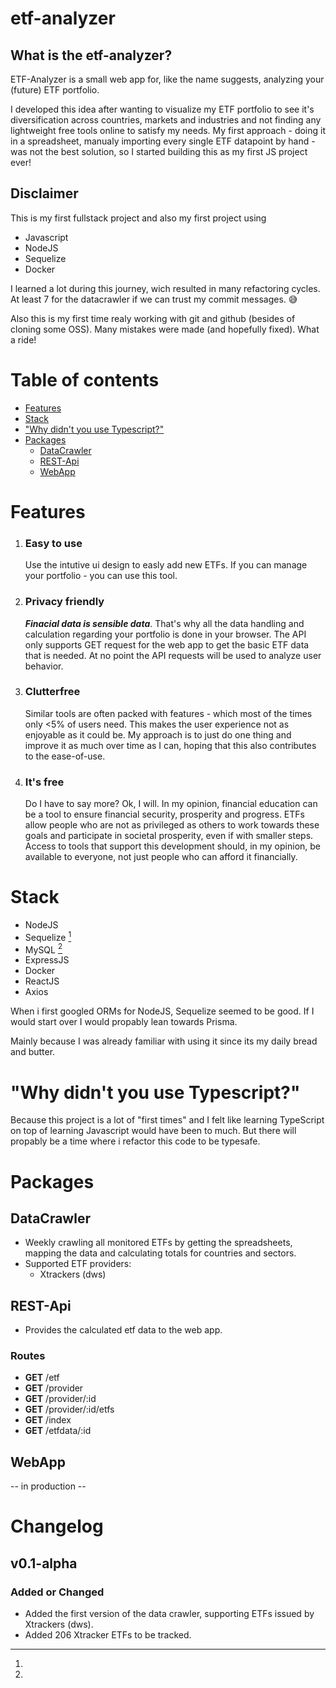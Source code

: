 # etf-analyzer

## What is the etf-analyzer?
ETF-Analyzer is a small web app for, like the name suggests, analyzing your (future) ETF portfolio.

I developed this idea after wanting to visualize my ETF portfolio to see it's diversification across countries, markets and industries and not finding any lightweight free tools online to satisfy my needs. My first approach - doing it in a spreadsheet, manualy importing every single ETF datapoint by hand - was not the best solution, so I started building this as my first JS project ever!

## Disclaimer
This is my first fullstack project and also my first project using 
* Javascript 
* NodeJS 
* Sequelize
* Docker

I learned a lot during this journey, wich resulted in many refactoring cycles. At least 7 for the datacrawler if we can trust my commit messages. 😅

Also this is my first time realy working with git and github (besides of cloning some OSS). Many mistakes were made (and hopefully fixed). What a ride!

# Table of contents

- [Features](#features)
- [Stack](#stack)
- ["Why didn't you use Typescript?"](#"why-didnt-you-use-typescript")
- [Packages](#packages)
  - [DataCrawler](#datacrawler)
  - [REST-Api](#rest-api)
  - [WebApp](#webapp)

# Features

1. ### **Easy to use**
   Use the intutive ui design to easly add new ETFs. If you can manage your portfolio - you can use this tool.
2. ### **Privacy friendly**
   ***Finacial data is sensible data***. That's why all the data handling and calculation regarding your portfolio is done in your browser. The API only supports GET request for the web app to get the basic ETF data that is needed. At no point the API requests will be used to analyze user behavior.
3. ### **Clutterfree**
   Similar tools are often packed with features - which most of the times only <5% of users need. This makes the user experience not as enjoyable as it could be. My approach is to just do one thing and improve it as much over time as I can, hoping that this also contributes to the ease-of-use.
4. ### **It's free**
   Do I have to say more? Ok, I will. In my opinion, financial education can be a tool to ensure financial security, prosperity and progress. ETFs allow people who are not as privileged as others to work towards these goals and participate in societal prosperity, even if with smaller steps. Access to tools that support this development should, in my opinion, be available to everyone, not just people who can afford it financially.

# Stack

* NodeJS
* Sequelize [^1]
* MySQL [^2]
* ExpressJS
* Docker
* ReactJS
* Axios

[^1]:
  When i first googled ORMs for NodeJS, Sequelize seemed to be good. If I would start over I would propably lean towards Prisma.
[^2]:
  Mainly because I was already familiar with using it since its my daily bread and butter.

# "Why didn't you use Typescript?"

Because this project is a lot of "first times" and I felt like learning TypeScript on top of learning Javascript would have been to much. But there will propably be a time where i refactor this code to be typesafe.

# Packages
## DataCrawler
- Weekly crawling all monitored ETFs by getting the spreadsheets, mapping the data and calculating totals for countries and sectors.
- Supported ETF providers:
  - Xtrackers (dws)
## REST-Api
- Provides the calculated etf data to the web app.
### Routes
- **GET** /etf
- **GET** /provider  
- **GET** /provider/:id
- **GET** /provider/:id/etfs
- **GET** /index
- **GET** /etfdata/:id
## WebApp

-- in production --

# Changelog

## v0.1-alpha

### Added or Changed
- Added the first version of the data crawler, supporting ETFs issued by Xtrackers (dws).
- Added 206 Xtracker ETFs to be tracked.